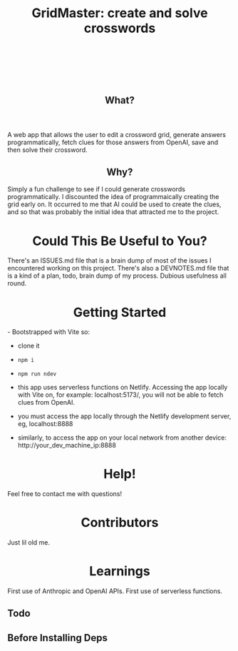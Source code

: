<div align='center'>

 <h1>
    <br/>
    <br/>
    <br/>
    <br />
    GridMaster: create and solve crosswords
    <br />
    <br />
    <br />
    <br />
  </h1>
  <section>
  <header>
  <h1>What?</h1>
  </header>
  <p align="left">A web app that allows the user to edit a crossword grid, generate answers programmatically, fetch clues for those answers from OpenAI, save and then solve their crossword.<p>
  <h1>Why?</h1>
  <p align="left">Simply a fun challenge to see if I could generate crosswords programmatically. I discounted the idea of programmaically creating the grid early on. It occurred to me that AI could be used to create the clues, and so that was probably the initial idea that attracted me to the project.</p>
  </section>
</div>
<h1 align="center">Could This Be Useful to You?</h1>
<p>There's an ISSUES.md file that is a brain dump of most of the issues I encountered working on this project. There's also a DEVNOTES.md file that is a kind of a plan, todo, brain dump of my process. Dubious usefulness all round.</p>
<h1 align="center">Getting Started</h1>
- Bootstrapped with Vite so:
  
  - clone it
  - `npm i`
  - `npm run ndev`

- this app uses serverless functions on Netlify. Accessing the app locally with Vite on, for example: localhost:5173/, you will not be able to fetch clues from OpenAI.
- you must access the app locally through the Netlify development server, eg, localhost:8888
- similarly, to access the app on your local network from another device: http://your_dev_machine_ip:8888

<h1 align="center">Help!</h1>
<p>Feel free to contact me with questions!</p>

<h1 align="center">Contributors</h1>
<p>Just lil old me.</p>
<h1 align="center">Learnings</h1>
<p>First use of Anthropic and OpenAI APIs. First use of serverless functions.</p>



## Todo

## Before Installing Deps


